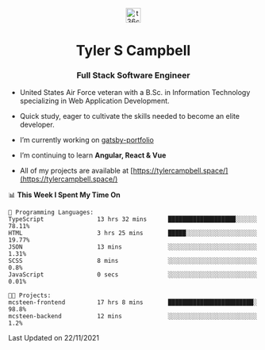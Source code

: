 <p align="center">
<a href="https://www.linkedin.com/in/t36campbell" target="blank"><img align="center" src="https://ik.imagekit.io/t36campbell/Portfolio/linkedin.png.original_m8bbGgPh6.png" alt="t36campbell" height="30" width="30" /></a>
</p>
<h1 align="center">Tyler S Campbell</h1>
<h3 align="center">Full Stack Software Engineer</h3>

* United States Air Force veteran with a B.Sc. in Information Technology specializing in Web Application Development. 

* Quick study, eager to cultivate the skills needed to become an elite developer.

* I’m currently working on [gatsby-portfolio](https://github.com/t36campbell/gatsby-portfolio)

* I’m continuing to learn **Angular, React & Vue**

* All of my projects are available at [https://tylercampbell.space/](https://tylercampbell.space/)

<!--START_SECTION:waka-->
📊 **This Week I Spent My Time On** 

```text
💬 Programming Languages: 
TypeScript               13 hrs 32 mins      ███████████████████░░░░░░   78.11% 
HTML                     3 hrs 25 mins       █████░░░░░░░░░░░░░░░░░░░░   19.77% 
JSON                     13 mins             ░░░░░░░░░░░░░░░░░░░░░░░░░   1.31% 
SCSS                     8 mins              ░░░░░░░░░░░░░░░░░░░░░░░░░   0.8% 
JavaScript               0 secs              ░░░░░░░░░░░░░░░░░░░░░░░░░   0.01%

🐱‍💻 Projects: 
mcsteen-frontend         17 hrs 8 mins       ████████████████████████░   98.8% 
mcsteen-backend          12 mins             ░░░░░░░░░░░░░░░░░░░░░░░░░   1.2%

```


 Last Updated on 22/11/2021
<!--END_SECTION:waka-->
